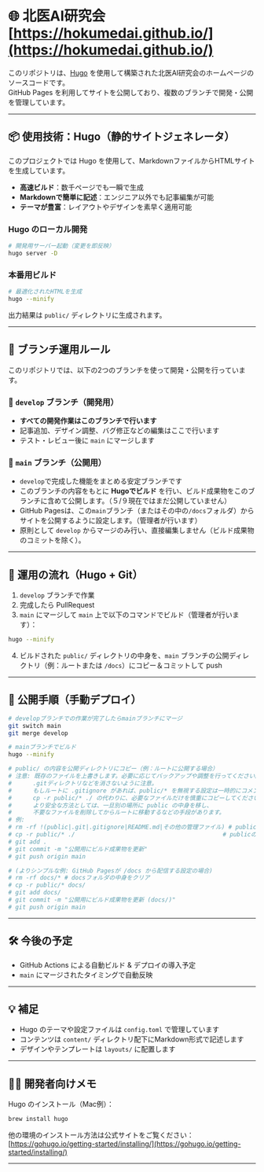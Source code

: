 # 🌐 北医AI研究会 [https://hokumedai.github.io/](https://hokumedai.github.io/)


このリポジトリは、[Hugo](https://gohugo.io/) を使用して構築された北医AI研究会のホームページのソースコードです。  
GitHub Pages を利用してサイトを公開しており、複数のブランチで開発・公開を管理しています。

---

## 📦 使用技術：Hugo（静的サイトジェネレータ）

このプロジェクトでは Hugo を使用して、MarkdownファイルからHTMLサイトを生成しています。

- **高速ビルド**：数千ページでも一瞬で生成
- **Markdownで簡単に記述**：エンジニア以外でも記事編集が可能
- **テーマが豊富**：レイアウトやデザインを素早く適用可能

### Hugo のローカル開発

```bash
# 開発用サーバー起動（変更を即反映）
hugo server -D
```

### 本番用ビルド

```bash
# 最適化されたHTMLを生成
hugo --minify
```

出力結果は `public/` ディレクトリに生成されます。

---

## 🌿 ブランチ運用ルール

このリポジトリでは、以下の2つのブランチを使って開発・公開を行っています。

### 🧪 `develop` ブランチ（開発用）

- **すべての開発作業はこのブランチで行います**
- 記事追加、デザイン調整、バグ修正などの編集はここで行います
- テスト・レビュー後に `main` にマージします

### 🚀 `main` ブランチ（公開用）

- `develop`で完成した機能をまとめる安定ブランチです
- このブランチの内容をもとに **Hugoでビルド** を行い、ビルド成果物をこのブランチに含めて公開します。（５/９現在ではまだ公開していません）
- GitHub Pagesは、この`main`ブランチ（またはその中の`/docs`フォルダ）からサイトを公開するように設定します。（管理者が行います）
- 原則として `develop` からマージのみ行い、直接編集しません（ビルド成果物のコミットを除く）。

---

## 📄 運用の流れ（Hugo + Git）

1. `develop` ブランチで作業
2. 完成したら PullRequest
3.  `main` にマージして `main` 上で以下のコマンドでビルド（管理者が行います）：

```bash
hugo --minify
```

4. ビルドされた `public/` ディレクトリの中身を、`main` ブランチの公開ディレクトリ（例：ルートまたは `/docs`）にコピー＆コミットして push

---

## 🔧 公開手順（手動デプロイ）

```bash
# developブランチでの作業が完了したらmainブランチにマージ
git switch main
git merge develop

# mainブランチでビルド
hugo --minify

# public/ の内容を公開ディレクトリにコピー（例：ルートに公開する場合）
# 注意: 既存のファイルを上書きします。必要に応じてバックアップや調整を行ってください。
#      .gitディレクトリなどを消さないように注意。
#      もしルートに .gitignore があれば、public/* を無視する設定は一時的にコメントアウトするか、
#      cp -r public/* ./ の代わりに、必要なファイルだけを慎重にコピーしてください。
#      より安全な方法としては、一旦別の場所に public の中身を移し、
#      不要なファイルを削除してからルートに移動するなどの手段があります。
# 例:
# rm -rf !(public|.git|.gitignore|README.md|その他の管理ファイル) # publicと管理ファイル以外を削除
# cp -r public/* ./                                          # publicの中身をコピー
# git add .
# git commit -m "公開用にビルド成果物を更新"
# git push origin main

# (よりシンプルな例: GitHub Pagesが /docs から配信する設定の場合)
# rm -rf docs/* # docsフォルダの中身をクリア
# cp -r public/* docs/
# git add docs/
# git commit -m "公開用にビルド成果物を更新 (docs/)"
# git push origin main
```

---

## 🛠 今後の予定

- GitHub Actions による自動ビルド & デプロイの導入予定
- `main` にマージされたタイミングで自動反映

---

## 💡 補足

- Hugo のテーマや設定ファイルは `config.toml` で管理しています
- コンテンツは `content/` ディレクトリ配下にMarkdown形式で記述します
- デザインやテンプレートは `layouts/` に配置します

---

## 🧑‍💻 開発者向けメモ

Hugo のインストール（Mac例）：

```bash
brew install hugo
```

他の環境のインストール方法は公式サイトをご覧ください：  
[https://gohugo.io/getting-started/installing/](https://gohugo.io/getting-started/installing/)

---

